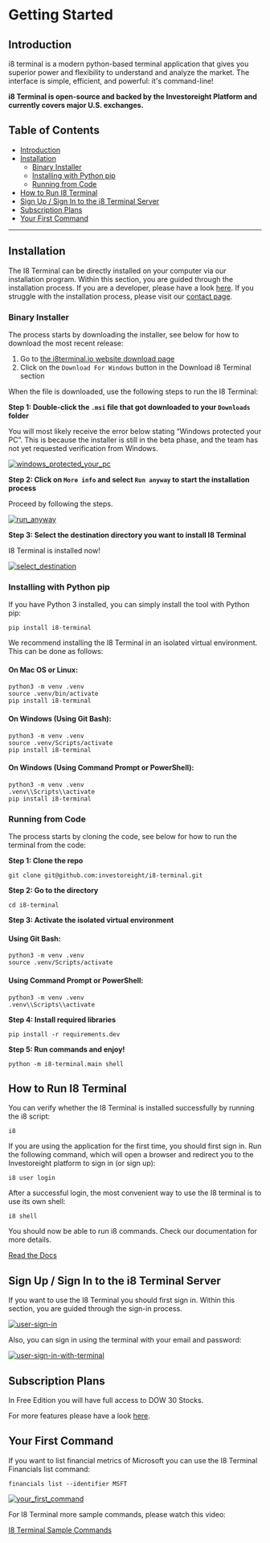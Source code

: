 Getting Started
===============

Introduction[](#introduction)
-----------------------------

i8 terminal is a modern python-based terminal application that gives you superior power and flexibility to understand and analyze the market. The interface is simple, efficient, and powerful: it's command-line!

**i8 Terminal is open-source and backed by the Investoreight Platform and currently covers major U.S. exchanges.**

Table of Contents
-----------------

*   [Introduction](#introduction)
*   [Installation](#installation)
    *   [Binary Installer](#binary-installer)
    *   [Installing with Python pip](#installing-with-python-pip)
    *   [Running from Code](#running-from-code)
*   [How to Run I8 Terminal](#how-to-run-i8-terminal)
*   [Sign Up / Sign In to the i8 Terminal Server](#signup-signin-to-the-i8-terminal-server)
*   [Subscription Plans](#subscription-plans)
*   [Your First Command](#your-first-command)

* * *

Installation[](#installation)
---------------------------------------------------------------

The I8 Terminal can be directly installed on your computer via our installation program. Within this section, you are guided through the installation process. If you are a developer, please have a look [here](https://https://github.com/investoreight/i8-terminal). If you struggle with the installation process, please visit our [contact page](https://www.i8terminal.io/contact).

### Binary Installer[](#binary-installer)

The process starts by downloading the installer, see below for how to download the most recent release:

1.  Go to [the i8terminal.io website download page](https://www.i8terminal.io/download)
2.  Click on the `Download For Windows` button in the Download i8 Terminal section

When the file is downloaded, use the following steps to run the I8 Terminal:

**Step 1: Double-click the `.msi` file that got downloaded to your `Downloads` folder**

You will most likely receive the error below stating “Windows protected your PC”. This is because the installer is still in the beta phase, and the team has not yet requested verification from Windows.

[![windows_protected_your_pc](https://www.investoreight.com/media/i8terminal-binaryinstaller-step1.png)](https://www.investoreight.com/media/i8terminal-binaryinstaller-step1.png)

**Step 2: Click on `More info` and select `Run anyway` to start the installation process**

Proceed by following the steps.

[![run_anyway](https://www.investoreight.com/media/i8terminal-binaryinstaller-step2.png)](https://www.investoreight.com/media/i8terminal-binaryinstaller-step2.png)

**Step 3: Select the destination directory you want to install I8 Terminal**

I8 Terminal is installed now!

[![select_destination](https://www.investoreight.com/media/i8terminal-binaryinstaller-step3.png)](https://www.investoreight.com/media/i8terminal-binaryinstaller-step3.png)

### Installing with Python pip[](#installing-with-python-pip)

If you have Python 3 installed, you can simply install the tool with Python pip:

    pip install i8-terminal

We recommend installing the I8 Terminal in an isolated virtual environment. This can be done as follows:

#### On Mac OS or Linux:

    python3 -m venv .venv
    source .venv/bin/activate
    pip install i8-terminal

#### On Windows (Using Git Bash):

    python3 -m venv .venv
    source .venv/Scripts/activate
    pip install i8-terminal

#### On Windows (Using Command Prompt or PowerShell):

    python3 -m venv .venv
    .venv\\Scripts\\activate
    pip install i8-terminal

### Running from Code[](#running-from-code)

The process starts by cloning the code, see below for how to run the terminal from the code:

**Step 1: Clone the repo**

    git clone git@github.com:investoreight/i8-terminal.git

**Step 2: Go to the directory**

    cd i8-terminal

**Step 3: Activate the isolated virtual environment**

#### Using Git Bash:

    python3 -m venv .venv
    source .venv/Scripts/activate

#### Using Command Prompt or PowerShell:

    python3 -m venv .venv
    .venv\\Scripts\\activate

**Step 4: Install required libraries**

    pip install -r requirements.dev

**Step 5: Run commands and enjoy!**

    python -m i8-terminal.main shell

How to Run I8 Terminal[](#how-to-run-i8-terminal)
---------------------------------------------------------------

You can verify whether the I8 Terminal is installed successfully by running the i8 script:

    i8

If you are using the application for the first time, you should first sign in. Run the following command, which will open a browser and redirect you to the Investoreight platform to sign in (or sign up):

    i8 user login

After a successful login, the most convenient way to use the I8 terminal is to use its own shell:

    i8 shell

You should now be able to run i8 commands. Check our documentation for more details.

[Read the Docs](https://docs.i8terminal.io)

Sign Up / Sign In to the i8 Terminal Server[](#signup-signin-to-the-i8-terminal-server)
---------------------------------------------------------------

If you want to use the I8 Terminal you should first sign in. Within this section, you are guided through the sign-in process.

[![user-sign-in](https://www.investoreight.com/media/i8terminal-signin-gif.gif)](https://www.investoreight.com/media/i8terminal-signin-gif.gif)

Also, you can sign in using the terminal with your email and password:

[![user-sign-in-with-terminal](https://www.investoreight.com/media/i8terminal-signin-with-terminal-gif.gif)](https://www.investoreight.com/media/i8terminal-signin-with-terminal-gif.gif)

Subscription Plans[](#subscription-plans)
---------------------------------------------------------------

In Free Edition you will have full access to DOW 30 Stocks.

For more features please have a look [here](https://www.i8terminal.io/#pricing).

Your First Command[](#your-first-command)
---------------------------------------------------------------

If you want to list financial metrics of Microsoft you can use the I8 Terminal Financials list command:

    financials list --identifier MSFT

[![your_first_command](https://www.investoreight.com/media/i8terminal-your-first-command.png)](https://www.investoreight.com/media/i8terminal-your-first-command.png)

For I8 Terminal more sample commands, please watch this video:

[I8 Terminal Sample Commands](https://youtu.be/NpOCqcb-RxY)